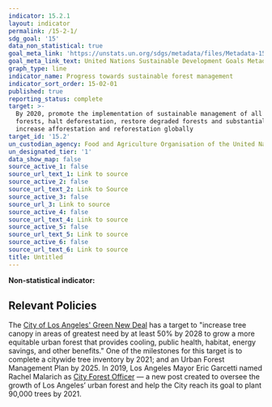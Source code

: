 ```yaml
---
indicator: 15.2.1
layout: indicator
permalink: /15-2-1/
sdg_goal: '15'
data_non_statistical: true
goal_meta_link: 'https://unstats.un.org/sdgs/metadata/files/Metadata-15-02-01.pdf '
goal_meta_link_text: United Nations Sustainable Development Goals Metadata (PDF 756 KB)
graph_type: line
indicator_name: Progress towards sustainable forest management
indicator_sort_order: 15-02-01
published: true
reporting_status: complete
target: >-
  By 2020, promote the implementation of sustainable management of all types of
  forests, halt deforestation, restore degraded forests and substantially
  increase afforestation and reforestation globally
target_id: '15.2'
un_custodian_agency: Food and Agriculture Organisation of the United Nations (FAO)
un_designated_tier: '1'
data_show_map: false
source_active_1: false
source_url_text_1: Link to source
source_active_2: false
source_url_text_2: Link to Source
source_active_3: false
source_url_3: Link to source
source_active_4: false
source_url_text_4: Link to source
source_active_5: false
source_url_text_5: Link to source
source_active_6: false
source_url_text_6: Link to source
title: Untitled
---
```

**Non-statistical indicator:**

## Relevant Policies
The [City of Los Angeles' Green New Deal](https://plan.lamayor.org/sites/default/files/pLAn_2019_final.pdf) has a target to "increase tree canopy in areas of greatest need by at least 50% by 2028 to grow a more equitable urban forest that provides cooling, public health, habitat, energy savings, and other benefits." One of the milestones for this target is to complete a citywide tree inventory by 2021; and an Urban Forest Management Plan by 2025. In 2019, Los Angeles Mayor Eric Garcetti named Rachel Malarich as [City Forest Officer](https://www.lamayor.org/mayor-garcetti-names-rachel-malarich-la%E2%80%99s-first-ever-city-forest-officer) — a new post created to oversee the growth of Los Angeles’ urban forest and help the City reach its goal to plant 90,000 trees by 2021. 